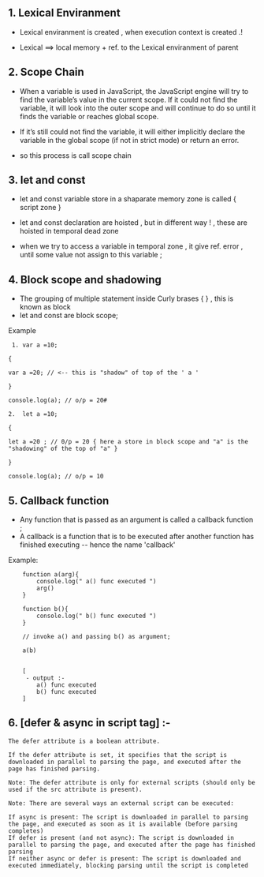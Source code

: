 ## 1. Lexical Enviranment

<!-- <hr/> -->

- Lexical enviranment is created , when execution context is created .!

- Lexical ==> local memory + ref. to the Lexical enviranment of parent

<!-- <hr/> -->

## 2. Scope Chain

- When a variable is used in JavaScript, the JavaScript engine will try to find the variable’s value in the current scope. If it could not find the variable, it will look into the outer scope and will continue to do so until it finds the variable or reaches global scope.

- If it’s still could not find the variable, it will either implicitly declare the variable in the global scope (if not in strict mode) or return an error.

- so this process is call scope chain

<!-- <hr/> -->

## 3. let and const

- let and const variable store in a shaparate memory zone is called { script zone }

- let and const declaration are hoisted , but in different way ! , these are hoisted in temporal dead zone

- when we try to access a variable in temporal zone , it give ref. error , until some value not assign to this variable ;

<!-- <hr/> -->

## 4. Block scope and shadowing

- The grouping of multiple statement inside Curly brases { } , this is known as block
- let and const are block scope;

Example

```
 1. var a =10;

{

var a =20; // <-- this is "shadow" of top of the ' a '

}

console.log(a); // o/p = 20#

2.  let a =10;

{

let a =20 ; // 0/p = 20 { here a store in block scope and "a" is the "shadowing" of the top of "a" }

}

console.log(a); // o/p = 10
```

## 5. Callback function

- Any function that is passed as an argument is called a callback function ;
- A callback is a function that is to be executed after another function has finished executing -- hence the name 'callback'

Example:

```
    function a(arg){
        console.log(" a() func executed ")
        arg()
    }

    function b(){
        console.log(" b() func executed ")
    }

    // invoke a() and passing b() as argument;

    a(b)


    [
     - output :-
        a() func executed
        b() func executed
    ]
```

## 6. [defer & async in script tag] :-

```
The defer attribute is a boolean attribute.

If the defer attribute is set, it specifies that the script is downloaded in parallel to parsing the page, and executed after the page has finished parsing.

Note: The defer attribute is only for external scripts (should only be used if the src attribute is present).

Note: There are several ways an external script can be executed:

If async is present: The script is downloaded in parallel to parsing the page, and executed as soon as it is available (before parsing completes)
If defer is present (and not async): The script is downloaded in parallel to parsing the page, and executed after the page has finished parsing
If neither async or defer is present: The script is downloaded and executed immediately, blocking parsing until the script is completed

```
